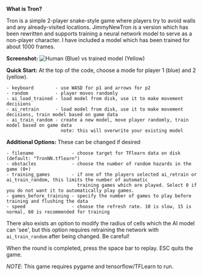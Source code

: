 **What is Tron?**

Tron is a simple 2-player snake-style game where players try to avoid walls and any already-visited locations. JimmyNewTron is a version which has been rewritten and supports training a neural network model to serve as a non-player character. I have included a model which has been trained for about 1000 frames.

**Screenshot:**
![Human (Blue) vs trained model (Yellow)](https://i.imgur.com/2GjcSM8.png)

**Quick Start:** At the top of the code, choose a mode for player 1 (blue) and 2 (yellow).

    - keyboard        - use WASD for p1 and arrows for p2
    - random          - player moves randomly
    - ai_load_trained - load model from disk, use it to make movement decisions
    - ai_retrain      - load model from disk, use it to make movement decisions, train model based on game data
    - ai_train_random - create a new model, move player randomly, train model based on game data
                        note: this will overwrite your existing model
    
**Additional Options:** These can be changed if desired
    
    - filename              - choose target for TFlearn data on disk (default: "TronNN.tflearn")
    - obstacles             - choose the number of random hazards in the game (0+)   
    - training_games        - if one of the players selected ai_retrain or ai_train_random, this limits the number of automatic
                              training games which are played. Select 0 if you do not want it to automatically play games.
    - games_before_training - specify the number of games to play before training and flushing the data
    - speed                 - choose the refresh rate. 10 is slow, 15 is normal, 60 is recommended for training
    
There also exists an option to modify the radius of cells which the AI model can 'see', but this option requires retraining the network with `ai_train_random` after being changed. Be careful! 

When the round is completed, press the space bar to replay. ESC quits the game.

*NOTE*: This game requires pygame and tensorflow/TFLearn to run.
